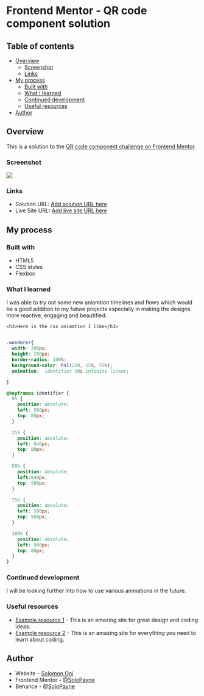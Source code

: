 # Frontend Mentor - QR code component solution

## Table of contents

- [Overview](#overview)
  - [Screenshot](#screenshot)
  - [Links](#links)
- [My process](#my-process)
  - [Built with](#built-with)
  - [What I learned](#what-i-learned)
  - [Continued development](#continued-development)
  - [Useful resources](#useful-resources)
- [Author](#author)


## Overview

This is a solution to the [QR code component challenge on Frontend Mentor](https://www.frontendmentor.io/challenges/qr-code-component-iux_sIO_H).

### Screenshot

![](./screenshot.jpg)

### Links

- Solution URL: [Add solution URL here](https://solopayne.github.io/QR-Code-Component-Solution/)
- Live Site URL: [Add live site URL here](https://solopayne.github.io/QR-Code-Component-Solution/)

## My process

### Built with

- HTML5 
- CSS styles
- Flexbox

### What I learned

I was able to try out some new aniamtion timelines and flows which would be a good addition to my future projects especially in making the designs more reactive, engaging and beautified.
```
<h3>Here is the css animation I like</h3>
```
```css

.wonderer{
  width: 200px;
  height: 200px;
  border-radius: 100%;
  background-color: hsl(220, 15%, 55%);
  animation:  identifier 10s infinite linear;

}

@keyframes identifier {
  0% {
    position: absolute;
    left: 500px;
    top: 80px;
  }

  25% {
    position: absolute;
    left: 840px;
    top: 80px;
  }

  50% {
    position: absolute;
    left:840px;
    top: 500px;
  }

  75% {
    position: absolute;
    left: 500px;
    top: 500px;
  }

  100% {
    position: absolute;
    left: 500px;
    top: 80px;
  }
}
```

### Continued development

I will be looking further into how to use various animations in the future.

### Useful resources

- [Example resource 1](https://www.codepen.io) - This is an amazing site for great design and coding ideas.
- [Example resource 2](https://www.w3schools.com/cssref/default.asp) - This is an amazing site for everything you need to learn about coding.

## Author

- Website - [Solomon Oni](https://solomonooni.wixsite.com/solop)
- Frontend Mentor - [@SoloPayne](https://www.frontendmentor.io/profile/SoloPayne)
- Behance - [@SoloPayne](https://www.behance.net/payneoni)

